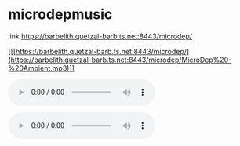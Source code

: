 # microdepmusic

link https://barbelith.quetzal-barb.ts.net:8443/microdep/

[[[https://barbelith.quetzal-barb.ts.net:8443/microdep/](https://barbelith.quetzal-barb.ts.net:8443/microdep/MicroDep%20-%20Ambient.mp3)]]

<audio controls>
  <source src="[http://audio-mp3.ibiblio.org:8000/wcpe.mp3](https://barbelith.quetzal-barb.ts.net:8443/microdep/MicroDep%20-%20Ambient.mp3)" type="audio/mpeg">
</audio>

<audio src="[http://yourserver/rockandroll.ogg](http://audio-mp3.ibiblio.org:8000/wcpe.mp3](https://barbelith.quetzal-barb.ts.net:8443/microdep/MicroDep%20-%20Ambient.mp3)http://audio-mp3.ibiblio.org:8000/wcpe.mp3](https://barbelith.quetzal-barb.ts.net:8443/microdep/MicroDep%20-%20Ambient.mp3" controls> </audio>

